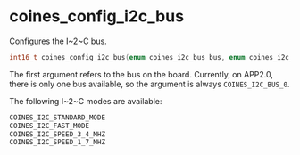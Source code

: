 # coines_config_i2c_bus
Configures the I~2~C bus. 

```C
int16_t coines_config_i2c_bus(enum coines_i2c_bus bus, enum coines_i2c_mode i2c_mode);
```

The first argument refers to the bus on the board.
Currently, on APP2.0, there is only one bus available, so the argument is always `COINES_I2C_BUS_0`.

The following I~2~C modes are available:
```C
COINES_I2C_STANDARD_MODE
COINES_I2C_FAST_MODE
COINES_I2C_SPEED_3_4_MHZ
COINES_I2C_SPEED_1_7_MHZ
```